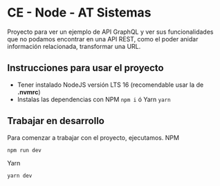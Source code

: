 # CE - Node - AT Sistemas 
Proyecto para ver un ejemplo de API GraphQL y ver sus funcionalidades que no podamos encontrar en una API REST, como el poder anidar información relacionada, transformar una URL.

## Instrucciones para usar el proyecto

* Tener instalado NodeJS versión LTS 16 (recomendable usar la de **.nvmrc**)
* Instalas las dependencias con NPM ```npm i``` ó Yarn ```yarn```

## Trabajar en desarrollo

Para comenzar a trabajar con el proyecto, ejecutamos.
NPM
```bash
npm run dev
```
Yarn
```bash
yarn dev
```

